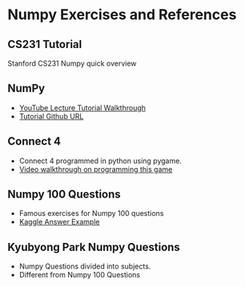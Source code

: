 # Numpy Exercises and References



## CS231 Tutorial

Stanford CS231 Numpy quick overview

## NumPy

* [YouTube Lecture Tutorial Walkthrough](https://www.youtube.com/watch?v=GB9ByFAIAH4&feature=youtu.be)
* [Tutorial Github URL]( https://github.com/KeithGalli/NumPy)

## Connect 4

* Connect 4 programmed in python using pygame. 
* [Video walkthrough on programming this game](https://youtu.be/UYgyRArKDEs)

## Numpy 100 Questions

* Famous exercises for Numpy 100 questions
* [Kaggle Answer Example](https://www.kaggle.com/utsav15/100-numpy-exercises)

## Kyubyong Park Numpy Questions

- Numpy Questions divided into subjects.
- Different from Numpy 100 Questions




